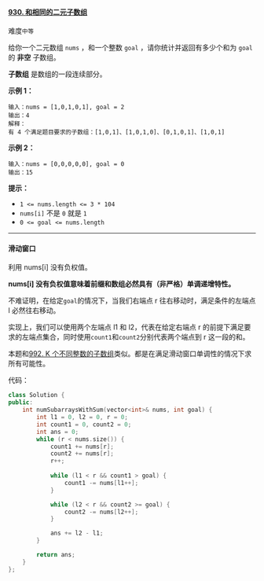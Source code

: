 #### [930. 和相同的二元子数组](https://leetcode.cn/problems/binary-subarrays-with-sum/)

难度`中等`

给你一个二元数组 `nums` ，和一个整数 `goal` ，请你统计并返回有多少个和为 `goal` 的 **非空** 子数组。

**子数组** 是数组的一段连续部分。

**示例 1：**

```
输入：nums = [1,0,1,0,1], goal = 2
输出：4
解释：
有 4 个满足题目要求的子数组：[1,0,1]、[1,0,1,0]、[0,1,0,1]、[1,0,1]
```

**示例 2：**

```
输入：nums = [0,0,0,0,0], goal = 0
输出：15
```

**提示：**

- `1 <= nums.length <= 3 * 104`
- `nums[i]` 不是 `0` 就是 `1`
- `0 <= goal <= nums.length`

---

#### 滑动窗口

利用 nums[i] 没有负权值。

**nums[i] 没有负权值意味着前缀和数组必然具有（非严格）单调递增特性。**

不难证明，在给定`goal`的情况下，当我们右端点 r 往右移动时，满足条件的左端点 l 必然往右移动。

实现上，我们可以使用两个左端点 l1 和 l2，代表在给定右端点 r 的前提下满足要求的左端点集合，同时使用`count1`和`count2`分别代表两个端点到 r 这一段的和。

本题和[992. K 个不同整数的子数组](https://leetcode.cn/problems/subarrays-with-k-different-integers/)类似。都是在满足滑动窗口单调性的情况下求所有可能性。

代码：

```c++
class Solution {
public:
    int numSubarraysWithSum(vector<int>& nums, int goal) {
        int l1 = 0, l2 = 0, r = 0;
        int count1 = 0, count2 = 0;
        int ans = 0;
        while (r < nums.size()) {
            count1 += nums[r];
            count2 += nums[r];
            r++;
            
            while (l1 < r && count1 > goal) {
                count1 -= nums[l1++];
            }

            while (l2 < r && count2 >= goal) {
                count2 -= nums[l2++];
            }

            ans += l2 - l1;
        }

        return ans;
    }
};
```

